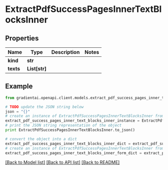 # ExtractPdfSuccessPagesInnerTextBlocksInner


## Properties
Name | Type | Description | Notes
------------ | ------------- | ------------- | -------------
**kind** | **str** |  | 
**texts** | **List[str]** |  | 

## Example

```python
from gradientai.openapi.client.models.extract_pdf_success_pages_inner_text_blocks_inner import ExtractPdfSuccessPagesInnerTextBlocksInner

# TODO update the JSON string below
json = "{}"
# create an instance of ExtractPdfSuccessPagesInnerTextBlocksInner from a JSON string
extract_pdf_success_pages_inner_text_blocks_inner_instance = ExtractPdfSuccessPagesInnerTextBlocksInner.from_json(json)
# print the JSON string representation of the object
print ExtractPdfSuccessPagesInnerTextBlocksInner.to_json()

# convert the object into a dict
extract_pdf_success_pages_inner_text_blocks_inner_dict = extract_pdf_success_pages_inner_text_blocks_inner_instance.to_dict()
# create an instance of ExtractPdfSuccessPagesInnerTextBlocksInner from a dict
extract_pdf_success_pages_inner_text_blocks_inner_form_dict = extract_pdf_success_pages_inner_text_blocks_inner.from_dict(extract_pdf_success_pages_inner_text_blocks_inner_dict)
```
[[Back to Model list]](../README.md#documentation-for-models) [[Back to API list]](../README.md#documentation-for-api-endpoints) [[Back to README]](../README.md)


